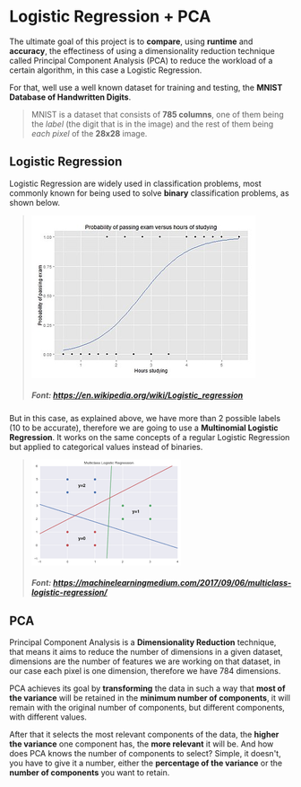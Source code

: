 # Logistic Regression + PCA

The ultimate goal of this project is to **compare**, using **runtime** and **accuracy**, the effectiness of using a dimensionality reduction technique called Principal Component Analysis (PCA) to reduce the workload of a certain algorithm, in this case a Logistic Regression.

For that, well use a well known dataset for training and testing, the **MNIST Database of Handwritten Digits**.

>MNIST is a dataset that consists of **785 columns**, one  of them being the *label* (the digit that is in the image) and the rest of them being *each pixel* of the **28x28** image.

## Logistic Regression

Logistic Regression are widely used in classification problems, most commonly known for being used to solve **binary** classification problems, as shown below.

>![Logistic Regression](logistic_regression.jpeg)
>##### Font: https://en.wikipedia.org/wiki/Logistic_regression

But in this case, as explained above, we have more than 2 possible labels (10 to be accurate), therefore we are going to use a **Multinomial Logistic Regression**. It works on the same concepts of a regular Logistic Regression but applied to categorical values instead of binaries.

>![Multinomial Logistic Regression](multinomial_logistic_regression.png)
>##### Font: https://machinelearningmedium.com/2017/09/06/multiclass-logistic-regression/

## PCA

Principal Component Analysis is a **Dimensionality Reduction** technique, that means it aims to reduce the number of dimensions in a given dataset, dimensions are the number of features we are working on that dataset, in our case each pixel is one dimension, therefore we have 784 dimensions.

PCA achieves its goal by **transforming** the data in such a way that **most of the variance** will be retained in the **minimum number of components**, it will remain with the original number of components, but different components, with different values.

After that it selects the most relevant components of the data, the **higher the variance** one component has, the **more relevant** it will be. And how does PCA knows the number of components to select? Simple, it doesn't, you have to give it a number, either the **percentage of the variance** or the **number of components** you want to retain.